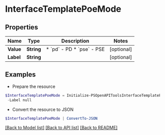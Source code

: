 # InterfaceTemplatePoeMode
## Properties

Name | Type | Description | Notes
------------ | ------------- | ------------- | -------------
**Value** | **String** | * &#x60;pd&#x60; - PD * &#x60;pse&#x60; - PSE | [optional] 
**Label** | **String** |  | [optional] 

## Examples

- Prepare the resource
```powershell
$InterfaceTemplatePoeMode = Initialize-PSOpenAPIToolsInterfaceTemplatePoeMode  -Value null `
 -Label null
```

- Convert the resource to JSON
```powershell
$InterfaceTemplatePoeMode | ConvertTo-JSON
```

[[Back to Model list]](../README.md#documentation-for-models) [[Back to API list]](../README.md#documentation-for-api-endpoints) [[Back to README]](../README.md)

